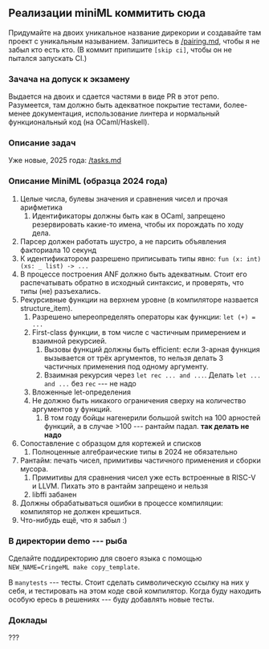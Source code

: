 ## Реализации miniML коммитить сюда

Придумайте на двоих уникальное название дирекории и создавайте там проект с уникальным называнием.
Запишитесь в [/pairing.md](/pairing.md), чтобы я не забыл кто есть кто. (В коммит припишите `[skip ci]`, чтобы он не пытался запускать CI.)


### Зачача на допуск к экзамену

Выдается на двоих и сдается частями в виде PR в этот репо. Разумеется, там должно быть адекватное покрытие тестами,
более-менее документация,
использование линтера
и нормальный функциональный код (на OCaml/Haskell).

### Описание задач

Уже новые, 2025 года: [/tasks.md](/tasks.md)

### Описание MiniML (образца 2024 года)

1. Целые числа, булевы значения и сравнения чисел и прочая арифметика
   1. Идентификаторы должны быть как в OCaml, запрещено резервировать какие-то имена, чтобы их порождать по ходу дела.
1. Парсер должен работать шустро, а не парсить объявления факториала 10 секунд
1. К идентификатором разрешено приписывать типы явно: `fun (x: int) (xs: _ list) -> ...`
1. В процессе построения ANF должно быть адекватным. Стоит его распечатывать обратно в исходный синтаксис, и проверять, что типы (не) разъехались.
1. Рекурсивные функции на верхнем уровне (в компиляторе назвается structure_item).
   1. Разрешено ыпереопределять операторы как функции: `let (+) = ...`
   1. First-class функции, в том числе с частичным примерением и взаимной рекурсией.
      1. Вызовы функций должны быть efficient: если 3-арная функция вызывается от трёх аргументов, то нельзя делать 3 частичных применения под одному аргументу.
      1. Взаимная рекурсия через `let rec ... and ...`. Делать `let ... and ...` без `rec` --- не надо
   1. Вложенные let-определения
   1. Не должно быть никакого ограничения сверху на количество аргументов у функций.
      1. В том году бойцы нагенерили большой switch на 100 арностей функций, а в случае >100 --- рантайм падал. **так делать не надо**
1. Сопоставление с образцом для кортежей и списков
   1. Полноценные алгебраические типы в 2024 не обязательно
1. Рантайм: печать чисел, примитивы частичного применения и сборки мусора.
   1. Примитивы для сравнения чисел уже есть встроенные в RISC-V и LLVM. Пихать это в рантайм запрещено и нельзя
   1. libffi забанен
1. Должны обрабатываться ошибки в процессе компиляции: компилятор не должен крешиться.
1. Что-нибудь ещё, что я забыл :)

### В директории demo --- рыба

Сделайте поддиректорию для своего языка с помощью `NEW_NAME=CringeML make copy_template`.

В `manytests` --- тесты.
Стоит сделать символическую ссылку на них у себя, и тестировать на этом коде свой компилятор.
Когда буду находить особую ересь в решениях --- буду добавлять новые тесты.

### Доклады

???

